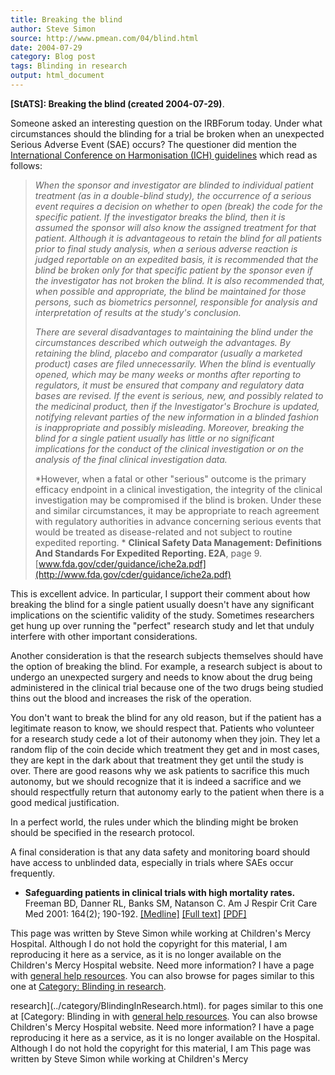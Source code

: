 ```yaml
---
title: Breaking the blind
author: Steve Simon
source: http://www.pmean.com/04/blind.html
date: 2004-07-29
category: Blog post
tags: Blinding in research
output: html_document
---
```

**[StATS]: Breaking the blind (created
2004-07-29)**.

Someone asked an interesting question on the IRBForum today. Under what
circumstances should the blinding for a trial be broken when an
unexpected Serious Adverse Event (SAE) occurs? The questioner did
mention the [International Conference on Harmonisation (ICH)
guidelines](http://www.ich.org) which read as follows:

> *When the sponsor and investigator are blinded to individual patient
> treatment (as in a double-blind study), the occurrence of a serious
> event requires a decision on whether to open (break) the code for the
> specific patient. If the investigator breaks the blind, then it is
> assumed the sponsor will also know the assigned treatment for that
> patient. Although it is advantageous to retain the blind for all
> patients prior to final study analysis, when a serious adverse
> reaction is judged reportable on an expedited basis, it is recommended
> that the blind be broken only for that specific patient by the sponsor
> even if the investigator has not broken the blind. It is also
> recommended that, when possible and appropriate, the blind be
> maintained for those persons, such as biometrics personnel,
> responsible for analysis and interpretation of results at the study\'s
> conclusion.*
>
> *There are several disadvantages to maintaining the blind under the
> circumstances described which outweigh the advantages. By retaining
> the blind, placebo and comparator (usually a marketed product) cases
> are filed unnecessarily. When the blind is eventually opened, which
> may be many weeks or months after reporting to regulators, it must be
> ensured that company and regulatory data bases are revised. If the
> event is serious, new, and possibly related to the medicinal product,
> then if the Investigator\'s Brochure is updated, notifying relevant
> parties of the new information in a blinded fashion is inappropriate
> and possibly misleading. Moreover, breaking the blind for a single
> patient usually has little or no significant implications for the
> conduct of the clinical investigation or on the analysis of the final
> clinical investigation data.*
>
> *However, when a fatal or other \"serious\" outcome is the primary
> efficacy endpoint in a clinical investigation, the integrity of the
> clinical investigation may be compromised if the blind is broken.
> Under these and similar circumstances, it may be appropriate to reach
> agreement with regulatory authorities in advance concerning serious
> events that would be treated as disease-related and not subject to
> routine expedited reporting. * **Clinical Safety Data Management:
> Definitions And Standards For Expedited Reporting. E2A**, page 9.
> [www.fda.gov/cder/guidance/iche2a.pdf](http://www.fda.gov/cder/guidance/iche2a.pdf)

This is excellent advice. In particular, I support their comment about
how breaking the blind for a single patient usually doesn\'t have any
significant implications on the scientific validity of the study.
Sometimes researchers get hung up over running the \"perfect\" research
study and let that unduly interfere with other important considerations.

Another consideration is that the research subjects themselves should
have the option of breaking the blind. For example, a research subject
is about to undergo an unexpected surgery and needs to know about the
drug being administered in the clinical trial because one of the two
drugs being studied thins out the blood and increases the risk of the
operation.

You don\'t want to break the blind for any old reason, but if the
patient has a legitimate reason to know, we should respect that.
Patients who volunteer for a research study cede a lot of their autonomy
when they join. They let a random flip of the coin decide which
treatment they get and in most cases, they are kept in the dark about
that treatment they get until the study is over. There are good reasons
why we ask patients to sacrifice this much autonomy, but we should
recognize that it is indeed a sacrifice and we should respectfully
return that autonomy early to the patient when there is a good medical
justification.

In a perfect world, the rules under which the blinding might be broken
should be specified in the research protocol.

A final consideration is that any data safety and monitoring board
should have access to unblinded data, especially in trials where SAEs
occur frequently.

-   **Safeguarding patients in clinical trials with high mortality
    rates.** Freeman BD, Danner RL, Banks SM, Natanson C. Am J Respir
    Crit Care Med 2001: 164(2); 190-192.
    [\[Medline\]](http://www.ncbi.nlm.nih.gov/entrez/query.fcgi?cmd=Retrieve&db=PubMed&list_uids=11463585&dopt=Abstract)
    [\[Full
    text\]](http://ajrccm.atsjournals.org/cgi/content/full/164/2/190)
    [\[PDF\]](http://ajrccm.atsjournals.org/cgi/reprint/164/2/190.pdf)

This page was written by Steve Simon while working at Children\'s Mercy
Hospital. Although I do not hold the copyright for this material, I am
reproducing it here as a service, as it is no longer available on the
Children\'s Mercy Hospital website. Need more information? I have a page
with [general help resources](../GeneralHelp.html). You can also browse
for pages similar to this one at [Category: Blinding in
research](../category/BlindingInResearch.html).
<!---More--->
research](../category/BlindingInResearch.html).
for pages similar to this one at [Category: Blinding in
with [general help resources](../GeneralHelp.html). You can also browse
Children\'s Mercy Hospital website. Need more information? I have a page
reproducing it here as a service, as it is no longer available on the
Hospital. Although I do not hold the copyright for this material, I am
This page was written by Steve Simon while working at Children\'s Mercy

<!---Do not use
**[StATS]: Breaking the blind (created
This page was written by Steve Simon while working at Children\'s Mercy
Hospital. Although I do not hold the copyright for this material, I am
reproducing it here as a service, as it is no longer available on the
Children\'s Mercy Hospital website. Need more information? I have a page
with [general help resources](../GeneralHelp.html). You can also browse
for pages similar to this one at [Category: Blinding in
research](../category/BlindingInResearch.html).
--->

